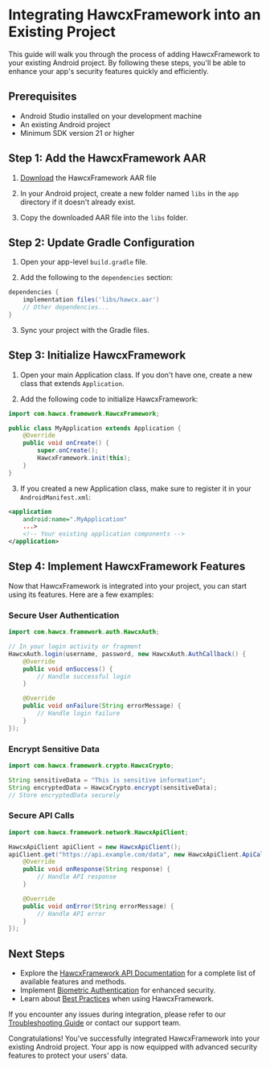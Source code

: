 # Integrating HawcxFramework into an Existing Project

This guide will walk you through the process of adding HawcxFramework to your existing Android project. By following these steps, you'll be able to enhance your app's security features quickly and efficiently.

## Prerequisites

- Android Studio installed on your development machine
- An existing Android project
- Minimum SDK version 21 or higher

## Step 1: Add the HawcxFramework AAR

1. [Download](https://github.com/hawcx/android_sdk/releases/download/v0.2.1/hawcx.aar) the HawcxFramework AAR file

2. In your Android project, create a new folder named `libs` in the `app` directory if it doesn't already exist.

3. Copy the downloaded AAR file into the `libs` folder.

## Step 2: Update Gradle Configuration

1. Open your app-level `build.gradle` file.

2. Add the following to the `dependencies` section:

```gradle
dependencies {
    implementation files('libs/hawcx.aar')
    // Other dependencies...
}
```

3. Sync your project with the Gradle files.

## Step 3: Initialize HawcxFramework

1. Open your main Application class. If you don't have one, create a new class that extends `Application`.

2. Add the following code to initialize HawcxFramework:

```java
import com.hawcx.framework.HawcxFramework;

public class MyApplication extends Application {
    @Override
    public void onCreate() {
        super.onCreate();
        HawcxFramework.init(this);
    }
}
```

3. If you created a new Application class, make sure to register it in your `AndroidManifest.xml`:

```xml
<application
    android:name=".MyApplication"
    ...>
    <!-- Your existing application components -->
</application>
```

## Step 4: Implement HawcxFramework Features

Now that HawcxFramework is integrated into your project, you can start using its features. Here are a few examples:

### Secure User Authentication

```java
import com.hawcx.framework.auth.HawcxAuth;

// In your login activity or fragment
HawcxAuth.login(username, password, new HawcxAuth.AuthCallback() {
    @Override
    public void onSuccess() {
        // Handle successful login
    }

    @Override
    public void onFailure(String errorMessage) {
        // Handle login failure
    }
});
```

### Encrypt Sensitive Data

```java
import com.hawcx.framework.crypto.HawcxCrypto;

String sensitiveData = "This is sensitive information";
String encryptedData = HawcxCrypto.encrypt(sensitiveData);
// Store encryptedData securely
```

### Secure API Calls

```java
import com.hawcx.framework.network.HawcxApiClient;

HawcxApiClient apiClient = new HawcxApiClient();
apiClient.get("https://api.example.com/data", new HawcxApiClient.ApiCallback() {
    @Override
    public void onResponse(String response) {
        // Handle API response
    }

    @Override
    public void onError(String errorMessage) {
        // Handle API error
    }
});
```

## Next Steps

- Explore the [HawcxFramework API Documentation](api-docs.md) for a complete list of available features and methods.
- Implement [Biometric Authentication](biometric-auth.md) for enhanced security.
- Learn about [Best Practices](best-practices.md) when using HawcxFramework.

If you encounter any issues during integration, please refer to our [Troubleshooting Guide](../troubleshoot.md) or contact our support team.

Congratulations! You've successfully integrated HawcxFramework into your existing Android project. Your app is now equipped with advanced security features to protect your users' data.